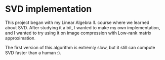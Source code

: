 # SVD implementation
This project began with my Linear Algebra II. course where we learned about SVD.
After studying it a bit, I wanted to make my own implementation, and I wanted to try using it on image compression with Low-rank matrix approximation.

The first version of this algorithm is extremly slow, but it still can compute SVD faster than a human :).

